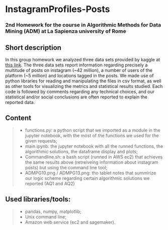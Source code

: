 # InstagramProfiles-Posts
### 2nd Homework for the course in Algorithmic Methods for Data Mining (ADM) at La Sapienza university of Rome

## Short description 
In this group homework we analyzed three data sets provided by kaggle at [this link](https://www.kaggle.com/datasets/shmalex/instagram-dataset?select=instagram_profiles.csv).
The three data sets report information regarding precisely a multitude of posts on instagram (~42 million), a number of users of the platform (~5 million) and locations tagged in the posts. We made use of python libraries for reading and manipulating the files in csv format, as well as other tools for visualizing the metrics and statistical results studied. Each code is followed by comments regarding any technical choices, and our statistical and/or social conclusions are often reported to explain the reported data.

## Content

>- functions.py: a python script that we imported as a module in the jupyter notebook, with the most of the functions we used for the given requests;
>- main.ipynb: the jupyter notebook with all the runned functions, the algorithmic solutions, the dataframe display and plots;
>- Commandline.sh: a bash script (runned in AWS ec2) that achieves the same results above (retreiveing information about instagram posts) but using the command line tool;
>- ADMPG10.png / ADMPG13.png: tho tablet notes that summirize our logic scheme regarding certain algorithmic solutions we reported (AQ1 and AQ2)

## Used libraries/tools:
>- pandas, numpy, matplotlib;
>- Unix command line;
>- Amazon web service (ec2 and sagemaker).

